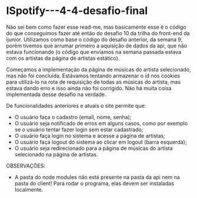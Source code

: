 # ISpotify---4-4-desafio-final

Não sei bem como fazer esse read-me, mas basicamente esse é o código do que conseguimos fazer até então do desafio 10 da trilha do front-end da ijunior.
Utilizamos como base o código do desafio anterior, da semana 9, porém tivemos que arrumar primeiro a aquisição de dados da api, que não estava funcionando
(o código que enviamos na semana passada estava com os artistas da página de artistas estático).

Começamos a implementação da página de músicas do artista selecionado, mas não foi concluída. Estávamos tentando armazenar o id nos cookies para utilizá-lo na rota
de requisição de todas as músicas do artista, mas estava dando erro e isso ainda não foi corrigido. Não há muita coisa implementada desse desafio na verdade.

De funcionalidades anteriores e atuais o site permite que:

- O usuário faça o cadastro (email, nome, senha);
- O usuário seja notificado de erros em alguns casos, como por exemplo se o usuário tentar fazer login sem estar cadastrado;
- O usuário faça login no sistema e acesse a página de artistas;
- O usuário faça logout do sistema ao clicar em logout (barra esquerda);
- O usuário seja redirecionado para a página de músicas do artista selecionado na página de artistas.

OBSERVAÇÕES:
- A pasta do node modules não está presente na pasta da api nem na pasta do client! Para rodar o programa, elas devem ser instaladas localmente.
